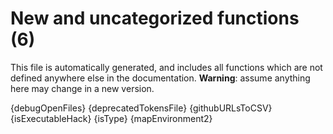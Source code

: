 # New and uncategorized functions (6)

This file is automatically generated, and includes all functions which are not defined anywhere else in the documentation. **Warning**: assume anything here may change in a new version.

{debugOpenFiles}
{deprecatedTokensFile}
{githubURLsToCSV}
{isExecutableHack}
{isType}
{mapEnvironment2}
